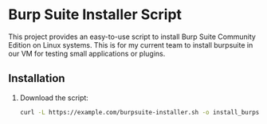 # Burp Suite Installer Script

This project provides an easy-to-use script to install Burp Suite Community Edition on Linux systems.
This is for my current team to install burpsuite in our VM for testing small applications or plugins.

## Installation

1. Download the script:
   ```bash
   curl -L https://example.com/burpsuite-installer.sh -o install_burpsuite.sh
